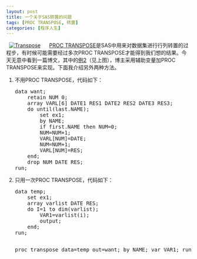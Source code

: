 ```yaml
---
layout: post
title: 一个关于SAS转置的问题
tags: [PROC TRANSPOSE, 转置]
categories: [程序人生]
---
```

<p>  <a href="http://www.xianhuazeng.com/cn/wp-content/uploads/2015/09/Transpose.jpg"><img class="aligncenter size-full wp-image-447" src="http://www.xianhuazeng.com/cn/wp-content/uploads/2015/09/Transpose.jpg" alt="Transpose" /></a>      <span style="text-decoration: underline;"><a href="https://support.sas.com/documentation/cdl/en/proc/61895/HTML/default/viewer.htm#a000063663.htm" target="_blank">PROC TRANSPOSE</a></span>是SAS中用来对数据集进行行列转置的过程步，有时候可能需要经过多次PROC TRANSPOSE才能得到我们想的结果。今天无意中看到一篇博文，其中的<span style="text-decoration: underline;"><a href="http://saslist.net/archives/255" target="_blank">例2</a></span>（见上图），博主采用辅助变量加PROC TRANSPOSE来实现。下面我介绍另外两种方法。</p><ol><li>不用PROC TRANSPOSE，代码如下：<pre lang="SAS">data want;
    retain NUM 0;
    array VARL[6] DATE1 RES1 DATE2 RES2 DATE3 RES3;
    do until(last.NAME);
        set ex1;
        by NAME;
        if first.NAME then NUM=0;
        NUM=NUM+1;
        VARL[NUM]=DATE;
        NUM=NUM+1;
        VARL[NUM]=RES;
    end;
    drop NUM DATE RES;
run;</pre></li><li>只用一次PROC TRANSPOSE，代码如下：<pre lang="SAS">data temp;
    set ex1;
    array varlist DATE RES;
    do I=1 to dim(varlist);
        VAR1=varlist(i);
        output;
    end;
run;

proc transpose data=temp out=want;
    by NAME;
    var VAR1;
run;
</pre></li></ol>
